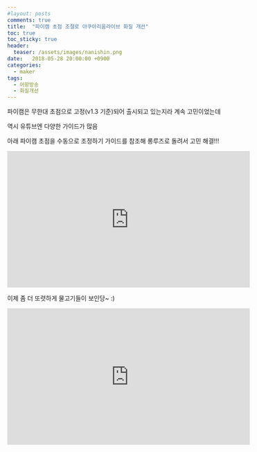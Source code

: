 ```yaml
---
#layout: posts
comments: true
title:  "파이캠 초점 조절로 아쿠아리움라이브 화질 개선"
toc: true
toc_sticky: true
header:
  teaser: /assets/images/nanishin.png
date:   2018-05-28 20:00:00 +0900
categories:
  - maker
tags:
  - 어항방송
  - 화질개선
---
```

파이캠은 무한대 초점으로 고정(v1.3 기준)되어 출시되고 있는지라 계속 고민이었는데

역시 유튜브엔 다양한 가이드가 많음

아래 파이캠 초점을 수동으로 조정하기 가이드를 참조해 롱루즈로 돌려서 고민 해결!!!

<iframe width="560" height="315" src="https://www.youtube-nocookie.com/embed/u6VhRVH3Z6Y" frameborder="0" allow="autoplay; encrypted-media" allowfullscreen></iframe>

이제 좀 더 또렷하게 물고기들이 보인당~ :)

<iframe width="560" height="315" src="https://www.youtube-nocookie.com/embed/wTI7FMaTEgU" frameborder="0" allow="autoplay; encrypted-media" allowfullscreen></iframe>

